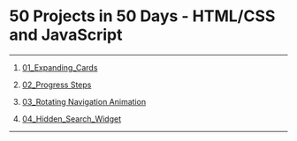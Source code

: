 50 Projects in 50 Days - HTML/CSS and JavaScript
================================================

***

1. [01_Expanding_Cards](https://deni007a.github.io/50-Projects-In-50-Days---HTML-CSS-JavaScript/01_Expanding_Cards/)

2. [02_Progress Steps](https://deni007a.github.io/50-Projects-In-50-Days---HTML-CSS-JavaScript/02_Progress_Steps/)
3. [03_Rotating Navigation Animation](https://deni007a.github.io/50-Projects-In-50-Days---HTML-CSS-JavaScript/03_Rotating_nav_Animation/)
4. [04_Hidden_Search_Widget](https://deni007a.github.io/50-Projects-In-50-Days---HTML-CSS-JavaScript/04_Hidden_Search_Widget/)


***






